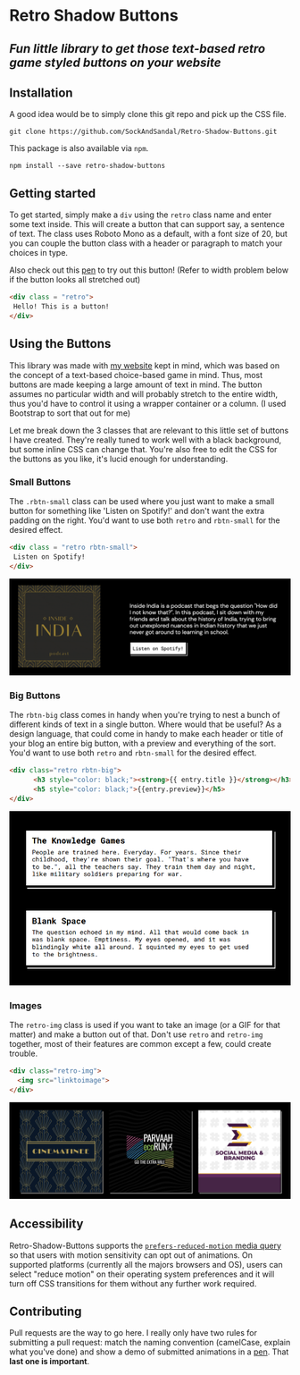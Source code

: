 # Retro Shadow Buttons

## _Fun little library to get those text-based retro game styled buttons on your website_

## Installation

A good idea would be to simply clone this git repo and pick up the CSS file.
```shell
git clone https://github.com/SockAndSandal/Retro-Shadow-Buttons.git
```

This package is also available via `npm`.
```shell
npm install --save retro-shadow-buttons
```

## Getting started

To get started, simply make a `div` using the  `retro` class name and enter some text inside. This will create a button that can support say, a sentence of text. The class uses Roboto Mono as a default, with a font size of 20, but you can couple the button class with a header or paragraph to match your choices in type.

Also check out this [pen](https://codepen.io/SocksAndSandals/pen/xxObjzz) to try out this button! (Refer to width problem below if the button looks all stretched out)

 ```html
<div class = "retro">
  Hello! This is a button!
 </div>
```


## Using the Buttons

This library was made with [my website](www.amanbeer.com) kept in mind, which was based on the concept of a text-based choice-based game in mind. Thus, most buttons are made keeping a large amount of text in mind. The button assumes no particular width and will probably stretch to the entire width, thus you'd have to control it using a wrapper container or a column. (I used Bootstrap to sort that out for me) 

Let me break down the 3 classes that are relevant to this little set of buttons I have created. They're really tuned to work well with a black background, but some inline CSS can change that. You're also free to edit the CSS for the buttons as you like, it's lucid enough for understanding.

### Small Buttons

The `.rbtn-small` class can be used where you just want to make a small button for something like 'Listen on Spotify!' and don't want the extra padding on the right. You'd want to use both `retro` and `rbtn-small` for the desired effect.

 ```html
<div class = "retro rbtn-small">
  Listen on Spotify!
 </div>
```

![Small Button](https://raw.githubusercontent.com/SockAndSandal/Retro-Shadow-Buttons/main/images/small%20button.png)

### Big Buttons

The `rbtn-big` class comes in handy when you're trying to nest a bunch of different kinds of text in a single button. Where would that be useful? As a design language, that could come in handy to make each header or title of your blog an entire big button, with a preview and everything of the sort. You'd want to use both `retro` and `rbtn-small` for the desired effect.

```html
<div class="retro rbtn-big">                        
      <h3 style="color: black;"><strong>{{ entry.title }}</strong></h3>
      <h5 style="color: black;">{{entry.preview}}</h5>
</div>
```

![Big Button](https://raw.githubusercontent.com/SockAndSandal/Retro-Shadow-Buttons/main/images/big%20button.png)

### Images

The `retro-img` class is used if you want to take an image (or a GIF for that matter) and make a button out of that. Don't use `retro` and `retro-img` together, most of their features are common except a few, could create trouble.

```html
<div class="retro-img">                        
  <img src="linktoimage">
</div>
```

![Image Button](https://raw.githubusercontent.com/SockAndSandal/Retro-Shadow-Buttons/main/images/image%20button.png)


## Accessibility

Retro-Shadow-Buttons supports the [`prefers-reduced-motion` media query](https://webkit.org/blog/7551/responsive-design-for-motion/) so that users with motion sensitivity can opt out of animations. On supported platforms (currently all the majors browsers and OS), users can select "reduce motion" on their operating system preferences and it will turn off CSS transitions for them without any further work required.

## Contributing

Pull requests are the way to go here. I really only have two rules for submitting a pull request: match the naming convention (camelCase, explain what you've done) and show a demo of submitted animations in a [pen](https://codepen.io). That **last one is important**.
